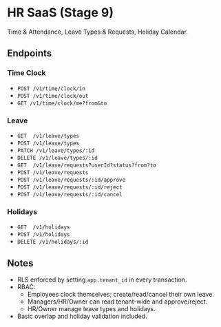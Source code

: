 # HR SaaS (Stage 9)
Time & Attendance, Leave Types & Requests, Holiday Calendar.

## Endpoints

### Time Clock
- `POST /v1/time/clock/in`
- `POST /v1/time/clock/out`
- `GET /v1/time/clock/me?from&to`

### Leave
- `GET  /v1/leave/types`
- `POST /v1/leave/types`
- `PATCH /v1/leave/types/:id`
- `DELETE /v1/leave/types/:id`
- `GET  /v1/leave/requests?userId?status?from?to`
- `POST /v1/leave/requests`
- `POST /v1/leave/requests/:id/approve`
- `POST /v1/leave/requests/:id/reject`
- `POST /v1/leave/requests/:id/cancel`

### Holidays
- `GET  /v1/holidays`
- `POST /v1/holidays`
- `DELETE /v1/holidays/:id`

## Notes
- RLS enforced by setting `app.tenant_id` in every transaction.
- RBAC:
  - Employees clock themselves; create/read/cancel their own leave.
  - Managers/HR/Owner can read tenant-wide and approve/reject.
  - HR/Owner manage leave types and holidays.
- Basic overlap and holiday validation included.
